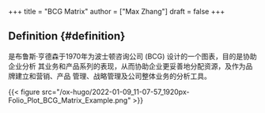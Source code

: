 +++
title = "BCG Matrix"
author = ["Max Zhang"]
draft = false
+++

## Definition {#definition}

是布鲁斯·亨德森于1970年为波士顿咨询公司 (BCG) 设计的一个图表，目的是协助企业分析
其业务和产品系列的表现，从而协助企业更妥善地分配资源，及作为品牌建立和营销、产品
管理、战略管理及公司整体业务的分析工具。

{{< figure src="/ox-hugo/2022-01-09_11-07-57_1920px-Folio_Plot_BCG_Matrix_Example.png" >}}